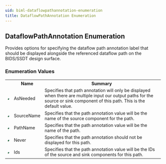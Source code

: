 ```yaml
---
uid: biml-dataflowpathannotation-enumeration
title: DataflowPathAnnotation Enumeration
---
```


## DataflowPathAnnotation Enumeration

<div class="LanguageSummary"><div class ="SummaryItem">Provides options for specifying the dataflow path annotation label that should be displayed alongside the referenced dataflow path on the BIDS/SSDT design surface.</div></div>
<div class="EnumValueGroup">

### Enumeration Values

<table id="EnumValue" class="MemberList"><tbody><tr><th class="MemberTypeIconColumnHeader">&nbsp;</th><th class="MemberNameColumnHeader">Name</th><th class="MemberSummaryColumnHeader">Summary</th></tr><tr class="cd0"><td align="center" class="MemberTypeIcon"><img src="enumValue.png"></img></td><td class="MemberName">AsNeeded</td><td class="MemberSummary"><div class ="SummaryItem">Specifies that path annotation will only be displayed when there are multiple input our output paths for the source or sink component of this path.  This is the default value.</div></td></tr><tr class="cd1"><td align="center" class="MemberTypeIcon"><img src="enumValue.png"></img></td><td class="MemberName">SourceName</td><td class="MemberSummary"><div class ="SummaryItem">Specifies that the path annotation value will be the name of the source component for the path.</div></td></tr><tr class="cd0"><td align="center" class="MemberTypeIcon"><img src="enumValue.png"></img></td><td class="MemberName">PathName</td><td class="MemberSummary"><div class ="SummaryItem">Specifies that the path annotation value will be the name of the path.</div></td></tr><tr class="cd1"><td align="center" class="MemberTypeIcon"><img src="enumValue.png"></img></td><td class="MemberName">Never</td><td class="MemberSummary"><div class ="SummaryItem">Specifies that the path annotation should not be displayed for this path.</div></td></tr><tr class="cd0"><td align="center" class="MemberTypeIcon"><img src="enumValue.png"></img></td><td class="MemberName">Ids</td><td class="MemberSummary"><div class ="SummaryItem">Specifies that the path annotation value will be the IDs of the source and sink components for this path.</div></td></tr></tbody></table>
</div>